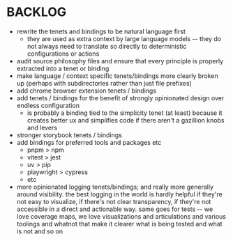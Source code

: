 # BACKLOG

- rewrite the tenets and bindings to be natural language first
  - they are used as extra context by large language models -- they do not always need to translate so directly to deterministic configurations or actions
- audit source philosophy files and ensure that every principle is properly extracted into a tenet or binding
- make language / context specific tenets/bindings more clearly broken up (perhaps with subdirectories rather than just file prefixes)
- add chrome browser extension tenets / bindings
- add tenets / bindings for the benefit of strongly opinionated design over endless configuration
  - is probably a binding tied to the simplicity tenet (at least) because it creates better ux and simplifies code if there aren't a gazillion knobs and levers
- stronger storybook tenets / bindings
- add bindings for preferred tools and packages etc
  - pnpm > npm
  - vitest > jest
  - uv > pip
  - playwright > cypress
  - etc
- more opinionated logging tenets/bindings; and really more generally around visibility. the best logging in the world is hardly helpful if they're not easy to visualize, if there's not clear transparency, if they're not accessible in a direct and actionable way. same goes for tests -- we love coverage maps, we love visualizations and articulations and various toolings and whatnot that make it clearer what is being tested and what is not and so on
